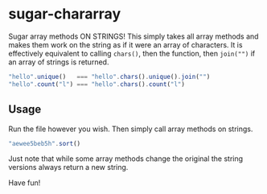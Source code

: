# sugar-chararray

Sugar array methods ON STRINGS!  This simply takes all array methods and makes
them work on the string as if it were an array of characters.  It is
effectively equivalent to calling `chars()`, then the function, then `join("")`
if an array of strings is returned.

```js
"hello".unique()   === "hello".chars().unique().join("")
"hello".count("l") === "hello".chars().count("l")
```

## Usage

Run the file however you wish.  Then simply call array methods on strings.

```js
"aewee5beb5h".sort()
```

Just note that while some array methods change the original the string versions
always return a new string.

Have fun!

